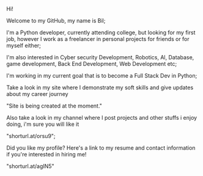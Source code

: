 Hi! 

Welcome to my GitHub,
my name is Bil;

I'm a Python developer, currently attending college, 
but looking for my first job, however I work as a freelancer in personal
projects for friends or for myself either;

I'm also interested in 
Cyber security Development, Robotics, Al, Database, game development, Back End Development,
Web Development etc;

I'm working in my current goal that is to become a Full Stack Dev in Python;

Take a look in my site where I demonstrate my soft skills and give updates about my career journey 

"Site is being created at the moment."

Also take a look in my channel where I post projects and other stuffs i enjoy doing, i'm sure you
will like it

"shorturl.at/orsu9";

Did you like my profile?
Here's a link to my resume and contact information if you're interested in hiring me!

"shorturl.at/agIN5"


<!---
Bil000/Bil000 is a ✨ special ✨ repository because its `README.md` (this file) appears on your GitHub profile.
You can click the Preview link to take a look at your changes.
--->
